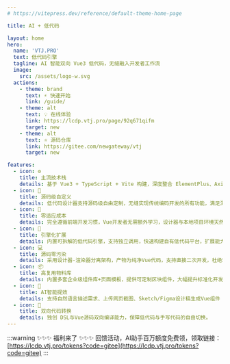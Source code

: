 ```yaml
---
# https://vitepress.dev/reference/default-theme-home-page

title: AI + 低代码

layout: home
hero:
  name: 'VTJ.PRO'
  text: 低代码引擎
  tagline: AI 智能双向 Vue3 低代码，无缝融入开发者工作流
  image:
    src: /assets/logo-w.svg
  actions:
    - theme: brand
      text: ⚡ 快速开始
      link: /guide/
    - theme: alt
      text: 💡 在线体验
      link: https://lcdp.vtj.pro/page/92q671qifm
      target: new
    - theme: alt
      text: ⭐ 源码仓库
      link: https://gitee.com/newgateway/vtj
      target: new

features:
  - icon: ⚙️
    title: 主流技术栈
    details: 基于 Vue3 + TypeScript + Vite 构建，深度整合 ElementPlus、Axios、ECharts 等主流工具链，开箱即用。
  - icon: 🧩
    title: 源码级自定义
    details: 低代码设计器支持源码级自由定制，无缝实现传统编码开发的所有功能，满足深度个性化需求。
  - icon: 🚀
    title: 零适应成本
    details: 完全遵循前端开发习惯，Vue开发者无需额外学习，设计器与本地项目环境天然融合。
  - icon: 🔌
    title: 引擎化扩展
    details: 内置可拆解的低代码引擎，支持独立调用，快速构建自有低代码平台，扩展能力无上限。
  - icon: 💻
    title: 源码零污染
    details: 采用设计器-渲染器分离架构，产物为纯净Vue代码，支持直接二次开发，杜绝环境侵入。
  - icon: 📦
    title: 高复用物料库
    details: 内置多套企业级组件库+页面模板，提供可定制区块组件，大幅提升标准化开发效率。
  - icon: 🤖
    title: AI智能提效
    details: 支持自然语言描述需求、上传网页截图、Sketch/Figma设计稿生成Vue组件
  - icon: 🔄
    title: 双向代码转换
    details: 独创 DSL与Vue源码双向编译能力，保障低代码与手写代码的自由切换。
---
```


:::warning ✨✨✨ 福利来了 ✨✨✨
回馈活动，AI助手百万额度免费领，领取链接：[https://lcdp.vtj.pro/tokens?code=gitee](https://lcdp.vtj.pro/tokens?code=gitee)
:::

